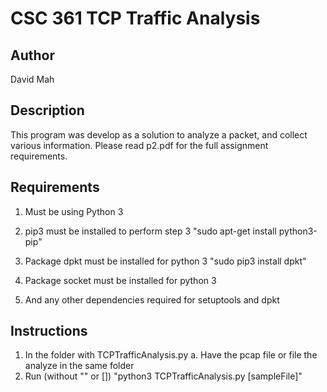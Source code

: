 CSC 361 TCP Traffic Analysis
=============================

## Author
David Mah

## Description
This program was develop as a solution to analyze a packet, and collect various information. Please read p2.pdf for the full assignment requirements.

## Requirements
1. Must be using Python 3
2. pip3 must be installed to perform step 3
    "sudo apt-get install python3-pip"
    
3. Package dpkt must be installed for python 3
    "sudo pip3 install dpkt"

4. Package socket must be installed for python 3
4. And any other dependencies required for setuptools and dpkt

## Instructions
1. In the folder with TCPTrafficAnalysis.py
    a. Have the pcap file or file the analyze in the same folder
2. Run (without "" or [])
    "python3 TCPTrafficAnalysis.py [sampleFile]"
